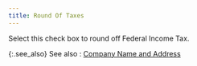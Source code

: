 ```yaml
---
title: Round Of Taxes
---
```



Select this check box to round off Federal Income Tax.


{:.see_also}
See also
: [Company  Name and Address](JavaScript:RelatedTopics1.Click())<!--Metadata type="DesignerControl" startspan
<object CLASSID="clsid:ADB880A6-D8FF-11CF-9377-00AA003B7A11"
	ID=RelatedTopics1
	TYPE="application/x-oleobject">
</object>-->

<object classid="clsid:ADB880A6-D8FF-11CF-9377-00AA003B7A11" id="RelatedTopics1" type="application/x-oleobject"> 
 <param name="Command" value="Related Topics">
<param name="Window" value="second">
<param name="Item1" value="Company Name and Address;{{site.prl_chm}}/setup/payroll-company-setup/company_name_and_address.html">
</object><!--Metadata type="DesignerControl" endspan-->

